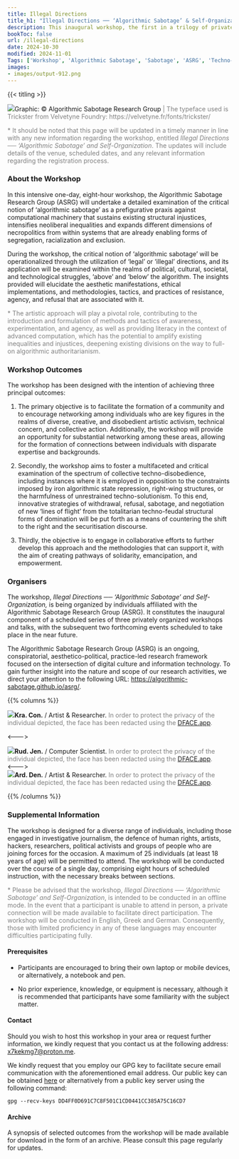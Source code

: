 ```yaml
---
title: Illegal Directions
title_h1: "Illegal Directions ── ‘Algorithmic Sabotage’ & Self-Organization"
description: This inaugural workshop, the first in a trilogy of private workshops and talks, constitutes an initiative organized by individuals affiliated with the Algorithmic Sabotage Research Group (ASRG). Entitled Illegal Directions ── ‘Algorithmic Sabotage’ and Self-Organization, the workshop provides an exemplification of the intricate nuances of information ethics and the capacity of aesthetics to traverse the ambiguous and inequitable social terrains shaped by information systems.
bookToc: false
url: /illegal-directions
date: 2024-10-30
modified: 2024-11-01
Tags: ['Workshop', 'Algorithmic Sabotage', 'Sabotage', 'ASRG', 'Techno-Disobedience', 'Prefigurative Techno-Politics', 'Illegal Directions', 'Self-Organization', 'Algorithmic Sabotage Research Group', 'Agency', 'Resistance', 'Refusal', 'Algorithmic Necropolitics']
images:
- images/output-912.png
---
```


{{< titling >}}

<div class="caption"><img src="images/output-925.png">Graphic: © Algorithmic Sabotage Research Group<span style="color:grey"> | The typeface used is Trickster from Velvetyne Foundry: https://velvetyne.fr/fonts/trickster/</span></div>

<span style="color:grey">* It should be noted that this page will be updated in a timely manner in line with any new information regarding the workshop, entitled _Illegal Directions ── ‘Algorithmic Sabotage’ and Self-Organization_. The updates will include details of the venue, scheduled dates, and any relevant information regarding the registration process.</span>

### About the Workshop

In this intensive one-day, eight-hour workshop, the Algorithmic Sabotage Research Group (ASRG) will undertake a detailed examination of the critical notion of ‘algorithmic sabotage’ as a prefigurative praxis against computational machinery that sustains existing structural injustices, intensifies neoliberal inequalities and expands different dimensions of necropolitics from within systems that are already enabling forms of segregation, racialization and exclusion.

During the workshop, the critical notion of ‘algorithmic sabotage’ will be operationalized through the utilization of ‘legal’ or ‘illegal’ directions, and its application will be examined within the realms of political, cultural, societal, and technological struggles, ‘above’ and ‘below’ the algorithm. The insights provided will elucidate the aesthetic manifestations, ethical implementations, and methodologies, tactics, and practices of resistance, agency, and refusal that are associated with it.

<span style="color:grey">* The artistic approach will play a pivotal role, contributing to the introduction and formulation of methods and tactics of awareness, experimentation, and agency, as well as providing literacy in the context of advanced computation, which has the potential to amplify existing inequalities and injustices, deepening existing divisions on the way to full-on algorithmic authoritarianism.</span>

### Workshop Outcomes

The workshop has been designed with the intention of achieving three principal outcomes:

1. The primary objective is to facilitate the formation of a community and to encourage networking among individuals who are key figures in the realms of diverse, creative, and disobedient artistic activism, technical concern, and collective action. Additionally, the workshop will provide an opportunity for substantial networking among these areas, allowing for the formation of connections between individuals with disparate expertise and backgrounds.

2. Secondly, the workshop aims to foster a multifaceted and critical examination of the spectrum of collective techno-disobedience, including instances where it is employed in opposition to the constraints imposed by iron algorithmic state repression, right-wing structures, or the harmfulness of unrestrained techno-solutionism. To this end, innovative strategies of withdrawal, refusal, sabotage, and negotiation of new ‘lines of flight’ from the totalitarian techno-feudal structural forms of domination will be put forth as a means of countering the shift to the right and the securitisation discourse.

3. Thirdly, the objective is to engage in collaborative efforts to further develop this approach and the methodologies that can support it, with the aim of creating pathways of solidarity, emancipation, and empowerment.

### Organisers

The workshop,  _Illegal Directions ── ‘Algorithmic Sabotage’ and Self-Organization,_ is being organized by individuals affiliated with the Algorithmic Sabotage Research Group (ASRG). It constitutes the inaugural component of a scheduled series of three privately organized workshops and talks, with the subsequent two forthcoming events scheduled to take place in the near future.

The Algorithmic Sabotage Research Group (ASRG) is an ongoing, conspiratorial, aesthetico-political, practice-led research framework focused on the intersection of digital culture and information technology. To gain further insight into the nature and scope of our research activities, we direct your attention to the following URL: https://algorithmic-sabotage.github.io/asrg/.

{{% columns %}}

<div class="caption"><img src="images/user-05.jpg"><strong>Kra. Con.</strong> / Artist & Researcher. <span style="color:grey">In order to protect the privacy of the individual depicted, the face has been redacted using the <a href="https://dface.app/">DFACE.app</a>.</span></div>

<--->

<div class="caption"><img src="images/user-02.jpg"><strong>Rud. Jen.</strong> / Computer Scientist. <span style="color:grey">In order to protect the privacy of the individual depicted, the face has been redacted using the <a href="https://dface.app/">DFACE.app</a>.</span></div>
<--->

<div class="caption"><img src="images/user-01.jpg"><strong>Ard. Den.</strong> / Artist & Researcher. <span style="color:grey">In order to protect the privacy of the individual depicted, the face has been redacted using the <a href="https://dface.app/">DFACE.app</a>.</span></div>

{{% /columns %}}

### Supplemental Information

The workshop is designed for a diverse range of individuals, including those engaged in investigative journalism, the defence of human rights, artists, hackers, researchers, political activists and groups of people who are joining forces for the occasion. A maximum of 25 individuals (at least 18 years of age) will be permitted to attend. The workshop will be conducted over the course of a single day, comprising eight hours of scheduled instruction, with the necessary breaks between sections.

<span style="color:grey">* Please be advised that the workshop, _Illegal Directions ── ‘Algorithmic Sabotage’ and Self-Organization_, is intended to be conducted in an offline mode. In the event that a participant is unable to attend in person, a private connection will be made available to facilitate direct participation. The workshop will be conducted in English, Greek and German. Consequently, those with limited proficiency in any of these languages may encounter difficulties participating fully.</span>

#### Prerequisites

- Participants are encouraged to bring their own laptop or mobile devices, or alternatively, a notebook and pen.

- No prior experience, knowledge, or equipment is necessary, although it is recommended that participants have some familiarity with the subject matter.

#### Contact

Should you wish to host this workshop in your area or request further information, we kindly request that you contact us at the following address: [x7kekmg7@proton.me](mailto:x7kekmg7@proton.me).

We kindly request that you employ our GPG key to facilitate secure email communication with the aforementioned email address. Our public key can be obtained [here](https://algorithmic-sabotage.github.io/asrg/about/DD4FF0D691C7C8F501C1CD0441CC385A75C16CD7.asc) or alternatively from a public key server using the following command:

```
gpg --recv-keys DD4FF0D691C7C8F501C1CD0441CC385A75C16CD7
```

#### Archive

A synopsis of selected outcomes from the workshop will be made available for download in the form of an archive. Please consult this page regularly for updates.
